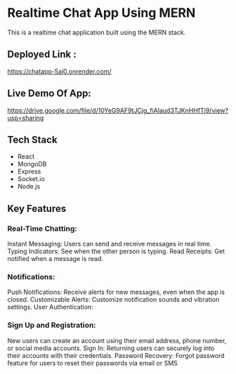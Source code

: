 # Realtime Chat App Using MERN

This is a realtime chat application built using the MERN stack.

## Deployed Link :

https://chatapp-5aj0.onrender.com/

## Live Demo Of App:

https://drive.google.com/file/d/10YeG9AF9tJCjg_fiAIaud3TJKnHHfTj9/view?usp=sharing

## Tech Stack

- React
- MongoDB
- Express
- Socket.io
- Node.js

## Key Features
### Real-Time Chatting:

Instant Messaging: Users can send and receive messages in real time.
Typing Indicators: See when the other person is typing.
Read Receipts: Get notified when a message is read.

### Notifications:

Push Notifications: Receive alerts for new messages, even when the app is closed.
Customizable Alerts: Customize notification sounds and vibration settings.
User Authentication:

### Sign Up and Registration: 
New users can create an account using their email address, phone number, or social media accounts.
Sign In: Returning users can securely log into their accounts with their credentials.
Password Recovery: Forgot password feature for users to reset their passwords via email or SMS
